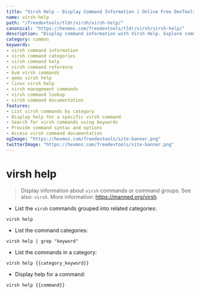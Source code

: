 ```yaml
---
title: "Virsh Help - Display Command Information | Online Free DevTools by Hexmos"
name: virsh-help
path: "/freedevtools/tldr/virsh/virsh-help/"
canonical: "https://hexmos.com/freedevtools/tldr/virsh/virsh-help/"
description: "Display command information with Virsh Help. Explore command categories, get detailed help for specific commands. Free online tool, no registration required."
category: common
keywords:
- virsh command information
- virsh command categories
- virsh command help
- virsh command reference
- kvm virsh commands
- qemu virsh help
- linux virsh help
- virsh management commands
- virsh command lookup
- virsh command documentation
features:
- List virsh commands by category
- Display help for a specific virsh command
- Search for virsh commands using keywords
- Provide command syntax and options
- Access virsh command documentation
ogImage: "https://hexmos.com/freedevtools/site-banner.png"
twitterImage: "https://hexmos.com/freedevtools/site-banner.png"
---
```


# virsh help

> Display information about `virsh` commands or command groups.
> See also: `virsh`.
> More information: <https://manned.org/virsh>.

- List the `virsh` commands grouped into related categories:

`virsh help`

- List the command categories:

`virsh help | grep "keyword"`

- List the commands in a category:

`virsh help {{category_keyword}}`

- Display help for a command:

`virsh help {{command}}`
